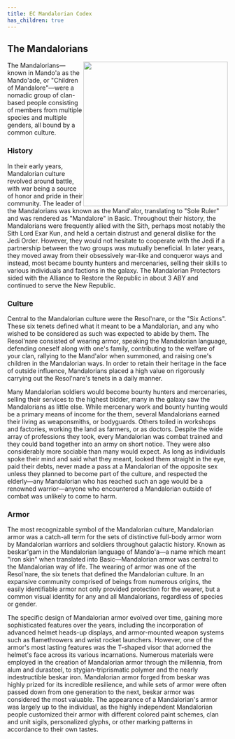 ```yaml
---
title: EC Mandalorian Codex
has_children: true
---
```


## The Mandalorians

<img src='https://www.sideshow.com/storage/product-images/903944/mandalorian-skull-pewter-mini-sculpture_star-wars_silo.png' style='float:right; width:330px;'>

The Mandalorians—known in Mando'a as the Mando'ade, or "Children of Mandalore"—were a nomadic group of clan-based people consisting of members from multiple species and multiple genders, all bound by a common culture.

### History
In their early years, Mandalorian culture revolved around battle, with war being a source of honor and pride in their community. The leader of the Mandalorians was known as the Mand'alor, translating to "Sole Ruler" and was rendered as "Mandalore" in Basic. Throughout their history, the Mandalorians were frequently allied with the Sith, perhaps most notably the Sith Lord Exar Kun, and held a certain distrust and general dislike for the Jedi Order. However, they would not hesitate to cooperate with the Jedi if a partnership between the two groups was mutually beneficial. In later years, they moved away from their obsessively war-like and conqueror ways and instead, most became bounty hunters and mercenaries, selling their skills to various individuals and factions in the galaxy. The Mandalorian Protectors sided with the Alliance to Restore the Republic in about 3 ABY and continued to serve the New Republic.

### Culture
Central to the Mandalorian culture were the Resol'nare, or the "Six Actions". These six tenets defined what it meant to be a Mandalorian, and any who wished to be considered as such was expected to abide by them. The Resol'nare consisted of wearing armor, speaking the Mandalorian language, defending oneself along with one's family, contributing to the welfare of your clan, rallying to the Mand'alor when summoned, and raising one's children in the Mandalorian ways. In order to retain their heritage in the face of outside influence, Mandalorians placed a high value on rigorously carrying out the Resol'nare's tenets in a daily manner. 

Many Mandalorian soldiers would become bounty hunters and mercenaries, selling their services to the highest bidder, many in the galaxy saw the Mandalorians as little else. While mercenary work and bounty hunting would be a primary means of income for the them, several Mandalorians earned their living as weaponsmiths, or bodyguards. Others toiled in workshops and factories, working the land as farmers, or as doctors. Despite the wide array of professions they took, every Mandalorian was combat trained and they could band together into an army on short notice. They were also considerably more sociable than many would expect. As long as individuals spoke their mind and said what they meant, looked them straight in the eye, paid their debts, never made a pass at a Mandalorian of the opposite sex unless they planned to become part of the culture, and respected the elderly—any Mandalorian who has reached such an age would be a renowned warrior—anyone who encountered a Mandalorian outside of combat was unlikely to come to harm.

### Armor
The most recognizable symbol of the Mandalorian culture, Mandalorian armor was a catch-all term for the sets of distinctive full-body armor worn by Mandalorian warriors and soldiers throughout galactic history. Known as beskar'gam in the Mandalorian language of Mando'a—a name which meant "iron skin" when translated into Basic—Mandalorian armor was central to the Mandalorian way of life. The wearing of armor was one of the Resol'nare, the six tenets that defined the Mandalorian culture. In an expansive community comprised of beings from numerous origins, the easily identifiable armor not only provided protection for the wearer, but a common visual identity for any and all Mandalorians, regardless of species or gender.

The specific design of Mandalorian armor evolved over time, gaining more sophisticated features over the years, including the incorporation of advanced helmet heads-up displays, and armor-mounted weapon systems such as flamethrowers and wrist rocket launchers. However, one of the armor's most lasting features was the T-shaped visor that adorned the helmet's face across its various incarnations. Numerous materials were employed in the creation of Mandalorian armor through the millennia, from alum and durasteel, to stygian-triprismatic polymer and the nearly indestructible beskar iron. Mandalorian armor forged from beskar was highly prized for its incredible resilience, and while sets of armor were often passed down from one generation to the next, beskar armor was considered the most valuable. The appearance of a Mandalorian's armor was largely up to the individual, as the highly independent Mandalorian people customized their armor with different colored paint schemes, clan and unit sigils, personalized glyphs, or other marking patterns in accordance to their own tastes.